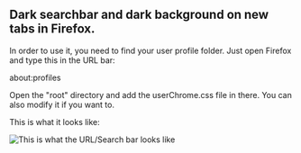 ## Dark searchbar and dark background on new tabs in Firefox.

In order to use it, you need to find your user profile folder. Just open Firefox and type this in the URL bar:

about:profiles

Open the "root" directory and add the userChrome.css file in there. You can also modify it if you want to.

This is what it looks like:

![This is what the URL/Search bar looks like](https://user-images.githubusercontent.com/10587438/42100161-1ebfcda8-7bc8-11e8-9577-597a171dfb01.png)

